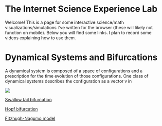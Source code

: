 # The Internet Science Experience Lab

Welcome! This is a page for some interactive science/math visualizations/simulations I've written for the browser (these will likely not function on mobile). Below you will find some links. I plan to record some videos explaining how to use them.

# Dynamical Systems and Bifurcations

A dynamical system is composed of a space of configurations and a prescription for the time evolution of those configurations. One class of dynamical systems describes the configuration as a vector v in 

<img src="https://render.githubusercontent.com/render/math?math=e^{i \pi} = -1">

[Swallow tail bifurcation](https://experience-lab.github.io/swallowtail/)

[Hopf bifurcation](https://experience-lab.github.io/hopf-bifurcation/)

[Fitzhugh-Nagumo model](https://experience-lab.github.io/FitzHugh-Nagumo/)
